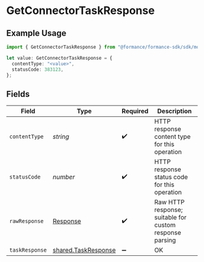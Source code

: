 # GetConnectorTaskResponse

## Example Usage

```typescript
import { GetConnectorTaskResponse } from "@formance/formance-sdk/sdk/models/operations";

let value: GetConnectorTaskResponse = {
  contentType: "<value>",
  statusCode: 383123,
};
```

## Fields

| Field                                                                 | Type                                                                  | Required                                                              | Description                                                           |
| --------------------------------------------------------------------- | --------------------------------------------------------------------- | --------------------------------------------------------------------- | --------------------------------------------------------------------- |
| `contentType`                                                         | *string*                                                              | :heavy_check_mark:                                                    | HTTP response content type for this operation                         |
| `statusCode`                                                          | *number*                                                              | :heavy_check_mark:                                                    | HTTP response status code for this operation                          |
| `rawResponse`                                                         | [Response](https://developer.mozilla.org/en-US/docs/Web/API/Response) | :heavy_check_mark:                                                    | Raw HTTP response; suitable for custom response parsing               |
| `taskResponse`                                                        | [shared.TaskResponse](../../../sdk/models/shared/taskresponse.md)     | :heavy_minus_sign:                                                    | OK                                                                    |